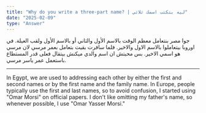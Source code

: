 ```yaml
---
title: "Why do you write a three-part name? | ليه بتكتب اسمك ثلاثي"
date: "2025-02-09"
type: "Answer"
---
```


جوا مصر بنتعامل معظم الوقت بالاسم الأول والثاني أو بالاسم الأول ولقب العيلة. في اوروبا بيتعاملوا بالاسم الاول والاخير. فلما سافرت بقيت بتعامل بعمر مرسي لان مرسي هو اسمي الاخير. بس محبتش ان اسم والدي ميكنش بيتقال فعلى قدر المستطاع باستعمل عمر ياسر مرسي.

---

In Egypt, we are used to addressing each other by either the first and second names or by the first name and the family name. In Europe, people typically use the first and last names, so to avoid confusion, I started using "Omar Morsi" on official papers. I don't like omitting my father's name, so whenever possible, I use "Omar Yasser Morsi."

